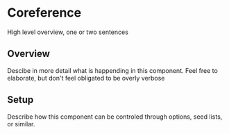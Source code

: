 # Coreference

High level overview, one or two sentences

## Overview 

Descibe in more detail what is happending in this component. 
Feel free to elaborate, but don't feel obligated to be overly verbose 

## Setup 

Describe how this component can be controled through options, seed lists, or similar. 

